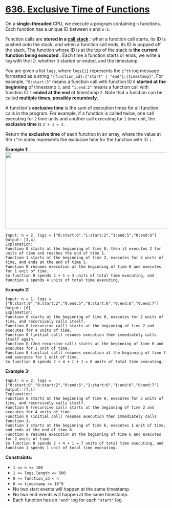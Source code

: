 # [636. Exclusive Time of Functions](https://leetcode.com/problems/exclusive-time-of-functions/description/)

On a **single-threaded**  CPU, we execute a program containing `n` functions. Each function has a unique ID between `0` and `n-1`.

Function calls are **stored in a <a href="https://en.wikipedia.org/wiki/Call_stack">call stack</a>** : when a function call starts, its ID is pushed onto the stack, and when a function call ends, its ID is popped off the stack. The function whose ID is at the top of the stack is **the current function being executed** . Each time a function starts or ends, we write a log with the ID, whether it started or ended, and the timestamp.

You are given a list `logs`, where `logs[i]` represents the `i^th` log message formatted as a string `"{function_id}:{"start" | "end"}:{timestamp}"`. For example, `"0:start:3"` means a function call with function ID `0` **started at the beginning**  of timestamp `3`, and `"1:end:2"` means a function call with function ID `1` **ended at the end**  of timestamp `2`. Note that a function can be called <b>multiple times, possibly recursively</b>.

A function's **exclusive time**  is the sum of execution times for all function calls in the program. For example, if a function is called twice, one call executing for `2` time units and another call executing for `1` time unit, the **exclusive time**  is `2 + 1 = 3`.

Return the **exclusive time**  of each function in an array, where the value at the `i^th` index represents the exclusive time for the function with ID `i`.

**Example 1:** 
<img alt="" src="https://assets.leetcode.com/uploads/2019/04/05/diag1b.png" style="width: 550px; height: 239px;">

```
Input: n = 2, logs = ["0:start:0","1:start:2","1:end:5","0:end:6"]
Output: [3,4]
Explanation:
Function 0 starts at the beginning of time 0, then it executes 2 for units of time and reaches the end of time 1.
Function 1 starts at the beginning of time 2, executes for 4 units of time, and ends at the end of time 5.
Function 0 resumes execution at the beginning of time 6 and executes for 1 unit of time.
So function 0 spends 2 + 1 = 3 units of total time executing, and function 1 spends 4 units of total time executing.
```

**Example 2:** 

```
Input: n = 1, logs = ["0:start:0","0:start:2","0:end:5","0:start:6","0:end:6","0:end:7"]
Output: [8]
Explanation:
Function 0 starts at the beginning of time 0, executes for 2 units of time, and recursively calls itself.
Function 0 (recursive call) starts at the beginning of time 2 and executes for 4 units of time.
Function 0 (initial call) resumes execution then immediately calls itself again.
Function 0 (2nd recursive call) starts at the beginning of time 6 and executes for 1 unit of time.
Function 0 (initial call) resumes execution at the beginning of time 7 and executes for 1 unit of time.
So function 0 spends 2 + 4 + 1 + 1 = 8 units of total time executing.
```

**Example 3:** 

```
Input: n = 2, logs = ["0:start:0","0:start:2","0:end:5","1:start:6","1:end:6","0:end:7"]
Output: [7,1]
Explanation:
Function 0 starts at the beginning of time 0, executes for 2 units of time, and recursively calls itself.
Function 0 (recursive call) starts at the beginning of time 2 and executes for 4 units of time.
Function 0 (initial call) resumes execution then immediately calls function 1.
Function 1 starts at the beginning of time 6, executes 1 unit of time, and ends at the end of time 6.
Function 0 resumes execution at the beginning of time 6 and executes for 2 units of time.
So function 0 spends 2 + 4 + 1 = 7 units of total time executing, and function 1 spends 1 unit of total time executing.
```

**Constraints:** 

- `1 <= n <= 100`
- `1 <= logs.length <= 500`
- `0 <= function_id < n`
- `0 <= timestamp <= 10^9`
- No two start events will happen at the same timestamp.
- No two end events will happen at the same timestamp.
- Each function has an `"end"` log for each `"start"` log.